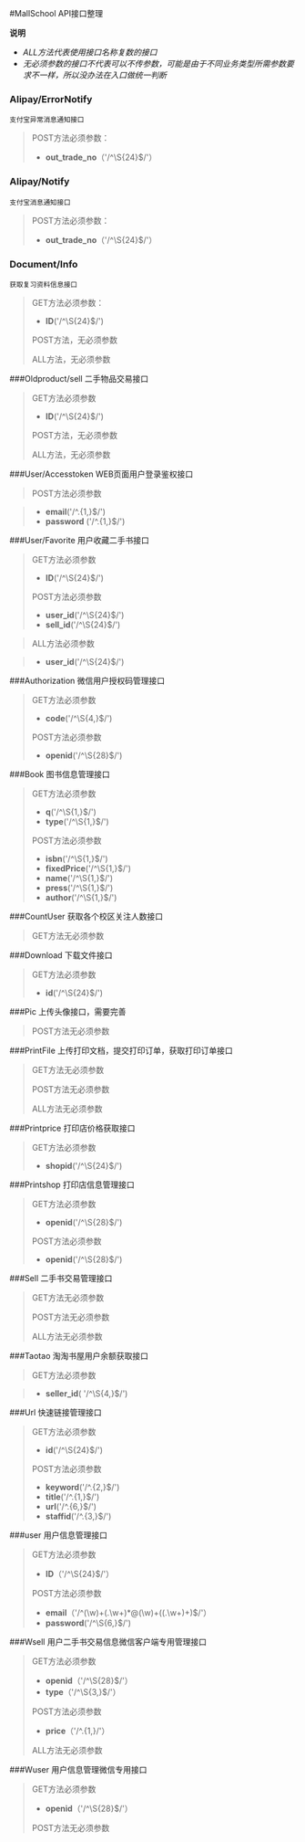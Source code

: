 #MallSchool API接口整理

**说明**

- *ALL方法代表使用接口名称复数的接口*
- *无必须参数的接口不代表可以不传参数，可能是由于不同业务类型所需参数要求不一样，所以没办法在入口做统一判断*



### Alipay/ErrorNotify
	支付宝异常消息通知接口
>POST方法必须参数：
>
>- **out_trade_no**（'/^\S{24}$/'）


### Alipay/Notify
	支付宝消息通知接口
>POST方法必须参数：
>
>- **out_trade_no**（'/^\S{24}$/'）

### Document/Info
	
	获取复习资料信息接口
>GET方法必须参数：
>
>- **ID**('/^\S{24}$/')
>
>POST方法，无必须参数
>
>ALL方法，无必须参数


###Oldproduct/sell
	二手物品交易接口
>GET方法必须参数
>
>- **ID**('/^\S{24}$/')
>
>POST方法，无必须参数
>
>ALL方法，无必须参数



###User/Accesstoken
	WEB页面用户登录鉴权接口
>POST方法必须参数

>- **email**('/^.{1,}$/')
>- **password** ('/^.{1,}$/')

###User/Favorite
	用户收藏二手书接口
>GET方法必须参数
>
>-  **ID**('/^\S{24}$/')
>
>POST方法必须参数
>
>- **user_id**('/^\S{24}$/')
>- **sell_id**('/^\S{24}$/')

>ALL方法必须参数

>- **user_id**('/^\S{24}$/')



###Authorization
	微信用户授权码管理接口
>GET方法必须参数
>
>-  **code**('/^\S{4,}$/')
>
>POST方法必须参数
>
>- **openid**('/^\S{28}$/')


###Book
	图书信息管理接口
>GET方法必须参数
>
>-  **q**('/^\S{1,}$/')
>-  **type**('/^\S{1,}$/')
>
>POST方法必须参数
>
>- **isbn**('/^\S{1,}$/')
>- **fixedPrice**('/^\S{1,}$/')
>- **name**('/^\S{1,}$/')
>- **press**('/^\S{1,}$/')
>- **author**('/^\S{1,}$/')


###CountUser
	获取各个校区关注人数接口
>GET方法无必须参数

###Download
	下载文件接口
>GET方法必须参数
>
>-  **id**('/^\S{24}$/')

###Pic
	上传头像接口，需要完善
>POST方法无必须参数

###PrintFile
	上传打印文档，提交打印订单，获取打印订单接口
>GET方法无必须参数
>
>POST方法无必须参数
>
>ALL方法无必须参数

###Printprice
	打印店价格获取接口
>GET方法必须参数
>
>-  **shopid**('/^\S{24}$/')

###Printshop
	打印店信息管理接口
>GET方法必须参数
>
>-  **openid**('/^\S{28}$/')
>
>POST方法必须参数
>
>-  **openid**('/^\S{28}$/')

###Sell
	二手书交易管理接口
>GET方法无必须参数
>
>POST方法无必须参数
>
>ALL方法无必须参数

###Taotao
	淘淘书屋用户余额获取接口
>GET方法必须参数

>- **seller_id**( '/^\S{4,}$/')

###Url
	快速链接管理接口
>GET方法必须参数
>
>-  **id**('/^\S{24}$/')
>
>POST方法必须参数
>
>-  **keyword**('/^\.{2,}$/')
>-  **title**('/^\.{1,}$/')
>-  **url**('/^\.{6,}$/')
>-  **staffid**('/^\.{3,}$/')

###user
	用户信息管理接口

>GET方法必须参数
>
>- **ID**（'/^\S{24}$/'）
>
>POST方法必须参数
>
>- **email**（'/^(\w)+(\.\w+)*@(\w)+((\.\w+)+)$/'）
>- **password**('/^\S{6,}$/')

###Wsell
	用户二手书交易信息微信客户端专用管理接口
>GET方法必须参数
>
>- **openid**（'/^\S{28}$/'）
>- **type**（'/^\S{3,}$/'）
>
>POST方法必须参数
>
>- **price**（'/^.{1,}/'）
>
>ALL方法无必须参数

###Wuser
	用户信息管理微信专用接口

>GET方法必须参数
>
>- **openid**（'/^\S{28}$/'）
>
>POST方法无必须参数



